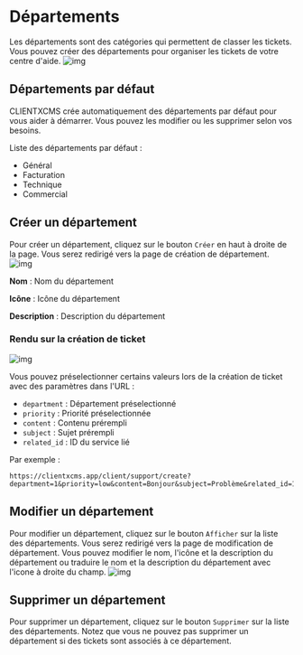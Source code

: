 # Départements
Les départements sont des catégories qui permettent de classer les tickets. Vous pouvez créer des départements pour organiser les tickets de votre centre d'aide.
![img](/img/next_gen/settings/helpdesk/departments/index_admin.png)

## Départements par défaut
CLIENTXCMS crée automatiquement des départements par défaut pour vous aider à démarrer. Vous pouvez les modifier ou les supprimer selon vos besoins.

Liste des départements par défaut :
- Général
- Facturation
- Technique
- Commercial
## Créer un département
Pour créer un département, cliquez sur le bouton `Créer` en haut à droite de la page. Vous serez redirigé vers la page de création de département. 
![img](/img/next_gen/settings/helpdesk/departments/create.png)

**Nom** : Nom du département

**Icône** : Icône du département

**Description** : Description du département


### Rendu sur la création de ticket

![img](/img/next_gen/settings/helpdesk/departments/departments.png)

Vous pouvez préselectionner certains valeurs lors de la création de ticket avec des paramètres dans l'URL : 

- `department` : Département préselectionné
- `priority` : Priorité préselectionnée
- `content` : Contenu prérempli
- `subject` : Sujet prérempli
- `related_id` : ID du service lié

Par exemple : 
```
https://clientxcms.app/client/support/create?department=1&priority=low&content=Bonjour&subject=Problème&related_id=1
```
## Modifier un département
Pour modifier un département, cliquez sur le bouton `Afficher` sur la liste des départements. Vous serez redirigé vers la page de modification de département.
Vous pouvez modifier le nom, l'icône et la description du département ou traduire le nom et la description du département avec l'icone à droite du champ.
![img](/img/next_gen/settings/helpdesk/departments/edit.png)
## Supprimer un département
Pour supprimer un département, cliquez sur le bouton `Supprimer` sur la liste des départements. Notez que vous ne pouvez pas supprimer un département si des tickets sont associés à ce département.